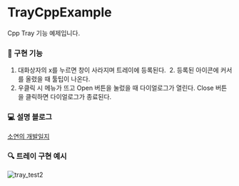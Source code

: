 # TrayCppExample
Cpp Tray 기능 예제입니다.

### 🦾 구현 기능
1. 대화상자의 x를 누르면 창이 사라지며 트레이에 등록된다. 
2. 등록된 아이콘에 커서를 올렸을 때 툴팁이 나온다.
3. 우클릭 시 메뉴가 뜨고 Open 버튼을 눌렀을 때 다이얼로그가 열린다. Close 버튼을 클릭하면 다이얼로그가 종료된다.

### 💻 설명 블로그
[소연의 개발일지](https://giveme-happyending.tistory.com/241)

### 🔍 트레이 구현 예시
![tray_test2](https://github.com/guaba98/TrayCppExample/assets/121913371/df73e0a3-dacd-411c-8d9b-03d66b5af8a2)
